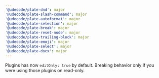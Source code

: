 ```yaml
---
'@udecode/plate-dnd': major
'@udecode/plate-slash-command': major
'@udecode/plate-autoformat': major
'@udecode/plate-selection': major
'@udecode/plate-break': major
'@udecode/plate-reset-node': major
'@udecode/plate-trailing-block': major
'@udecode/plate-emoji': major
'@udecode/plate-select': major
'@udecode/plate-docx': major
---
```


Plugins has now `editOnly: true` by default. Breaking behavior only if you were using those plugins on read-only.
